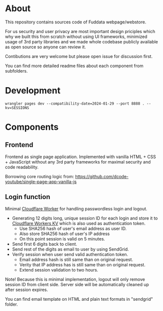 # About
This repository contains sources code of Fuddata webpage/webstore.

For us security and user privacy are most important design priciples which why we built this from scratch without using UI frameworks, minimized usage of 3rd party libraries and we made whole codebase publicly available as open source so anyone can review it.

Contibutions are very welcome but please open issue for discussion first.

You can find more detailed readme files about each component from subfolders.

# Development
```shell
wrangler pages dev --compatibility-date=2024-01-29 --port 8888 . --kv=SESSIONS
```

# Components
## Frontend
Frontend as single page application. Implemented with vanilla HTML + CSS + JavaScript without any 3rd party frameworks for maximal security and code readability.

Borrowing core routing logic from: https://github.com/dcode-youtube/single-page-app-vanilla-js

## Login function
Minimal [Cloudflare Worker](https://developers.cloudflare.com/workers/) for handling passwordless login and logout.

* Generating 12 digits long, unique session ID for each login and store it to [Cloudflare Workers KV](https://developers.cloudflare.com/kv/) which is also used as authentication token.
  * Use SHA256 hash of user's email address as user ID.
  * Also store SHA256 hash of user's IP address
  * On this point session is valid on 5 minutes.
* Send first 6 digits back to client.
* Send rest of the digits as email to user by using SendGrid.
* Verify session when user send valid authentication token.
  * Email address hash is still same than on original request.
  * Verity that IP address has is still same than on original request.
  * Extend session validation to two hours.

Note! Because this is minimal implementation, logout will only remove session ID from client side.
Server side will be automatically cleaned up after session expires.

You can find email template on HTML and plain text formats in "sendgrid" folder.
